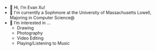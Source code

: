 - 👋 Hi, I’m Evan Xu!
- 🌱 I'm currentlly a Sophmore at the University of Massachusetts Lowell, Majoring in Computer Science@
- 👀 I’m interested in ...
  - Drawing
  - Photography
  - Video Editing
  - Playing/Listening to Music
<!---
EvxnXu/EvxnXu is a ✨ special ✨ repository because its `README.md` (this file) appears on your GitHub profile.
You can click the Preview link to take a look at your changes.
--->
